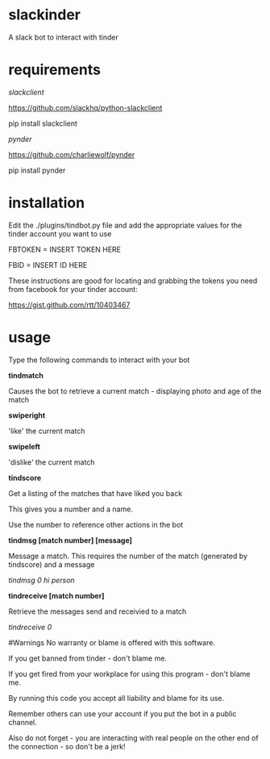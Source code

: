 # slackinder
A slack bot to interact with tinder
# requirements
*slackclient*

https://github.com/slackhq/python-slackclient

pip install slackclient

*pynder*

https://github.com/charliewolf/pynder

pip install pynder

# installation
Edit the ./plugins/tindbot.py file and add the appropriate values for the tinder account you want to use

FBTOKEN = INSERT TOKEN HERE 

FBID = INSERT ID HERE 

These instructions are good for locating and grabbing the tokens you need from facebook for your tinder account: 

https://gist.github.com/rtt/10403467

# usage
Type the following commands to interact with your bot

**tindmatch**

Causes the bot to retrieve a current match - displaying photo and age of the match

**swiperight**

'like' the current match

**swipeleft**

'dislike' the current match

**tindscore**

Get a listing of the matches that have liked you back

This gives you a number and a name.

Use the number to reference other actions in the bot

**tindmsg [match number] [message]**

Message a match. This requires the number of the match (generated by tindscore) and a message

*tindmsg 0 hi person*

**tindreceive [match number]**

Retrieve the messages send and receivied to a match

*tindreceive 0* 

#Warnings
No warranty or blame is offered with this software. 

If you get banned from tinder - don't blame me.

If you get fired from your workplace for using this program - don't blame me.

By running this code you accept all liability and blame for its use.

Remember others can use your account if you put the bot in a public channel.

Also do not forget - you are interacting with real people on the other end of the connection - so don't be a jerk!

